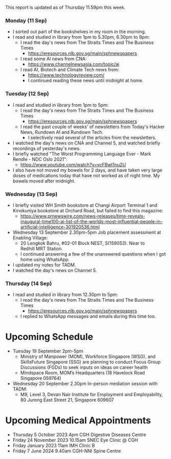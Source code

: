 This report is updated as of Thursday 11.59pm this week.

### Monday (11 Sep)
- I sorted out part of the bookshelves in my room in the morning.
- I read and studied in library from 1pm to 5.30pm, 6.30pm to 9pm:
    - I read the day's news from The Straits Times and The Business Times
        - https://eresources.nlb.gov.sg/main/sphnewspapers
    - I read some AI news from CNA:
        - https://www.channelnewsasia.com/topic/ai
    - I read AI, Biotech and Climate Tech news from:
        - https://www.technologyreview.com/
        - I continued reading these news until midnight at home.

### Tuesday (12 Sep)
- I read and studied in library from 1pm to 5pm:
    - I read the day's news from The Straits Times and The Business Times
        - https://eresources.nlb.gov.sg/main/sphnewspapers
    - I read the past couple of weeks' of newsletters from Today's Hacker News, Rundown AI and Rundown Tech.
        - I selectively read several of the articles from the newsletters.
- I watched the day's news on CNA and Channel 5, and watched briefly recordings of yesterday's news.
- I briefly watched "The Worst Programming Language Ever - Mark Rendle - NDC Oslo 2021":
    - https://www.youtube.com/watch?v=vcFBwt1nu2U
- I also have not moved my bowels for 2 days, and have taken very large doses of medications today that have not worked as of night time.  My bowels moved after midnight.

### Wednesday (13 Sep)
- I briefly visited WH Smith bookstore at Changi Airport Terminal 1 and Kinokuniya bookstore at Orchard Road, but failed to find this magazine:
    - https://www.prnewswire.com/news-releases/time-reveals-inaugural-time100-ai-list-of-the-worlds-most-influential-people-in-artificial-intelligence-301920536.html
- Wednesday 13 September 2.30pm-5pm Job placement assessment at Enabling Village:
    - 20 Lengkok Bahru, #02-01 Block NEST, S(159053). Near to Redhill MRT Station.
    - I continued answering a few of the unanswered questions when I got home using WhatsApp.
- I updated my notes for TADM.
- I watched the day's news on Channel 5.

### Thursday (14 Sep)
- I read and studied in library from 12.30pm to 5pm:
    - I read the day's news from The Straits Times and The Business Times
        - https://eresources.nlb.gov.sg/main/sphnewspapers
    - I replied to WhatsApp messages and emails during this time too.



# Upcoming Schedule
- Tuesday 19 September 2pm-5pm
    - Ministry of Manpower (MOM), Workforce Singapore (WSG), and SkillsFuture Singapore (SSG) are planning to conduct Focus Group Discussions (FGDs) to seek inputs on ideas on career health
    - Mindspace Room, MOM’s Headquarters (18 Havelock Road Singapore 059764)
- Wednesday 20 September 2.30pm In-person mediation session with TADM:
    - M9, Level 3, Devan Nair Institute for Employment and Employability, 80 Jurong East Street 21, Singapore 609607

# Upcoming Medical Appointments
- Thursday 5 October 2023 4pm CGH Digestive Diseases Centre
- Friday 24 November 2023 10.15am SNEC Eye Clinic @ CGH
- Friday  January 2023 11am IMH Clinic B
- Friday 7 June 2024 9.40am CGH-NNI Spine Centre